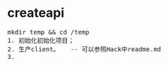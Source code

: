 # createapi
<pre>
mkdir temp && cd /temp
1. 初始化初始化项目；
2. 生产client。   -- 可以参照Hack中readme.md
3. 
</pre>
